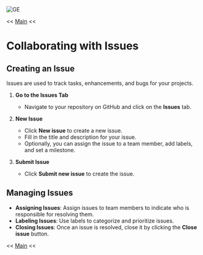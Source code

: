 ![GE](https://github.com/user-attachments/assets/f482941b-0b79-4c0a-84c4-20e88df6eef6)

<< [Main](./README.md)  <<

# Collaborating with Issues

## Creating an Issue
Issues are used to track tasks, enhancements, and bugs for your projects.

1. **Go to the Issues Tab**
   - Navigate to your repository on GitHub and click on the **Issues** tab.

2. **New Issue**
   - Click **New issue** to create a new issue.
   - Fill in the title and description for your issue.
   - Optionally, you can assign the issue to a team member, add labels, and set a milestone.

3. **Submit Issue**
   - Click **Submit new issue** to create the issue.

## Managing Issues
- **Assigning Issues**: Assign issues to team members to indicate who is responsible for resolving them.
- **Labeling Issues**: Use labels to categorize and prioritize issues.
- **Closing Issues**: Once an issue is resolved, close it by clicking the **Close issue** button.

<< [Main](./README.md)  <<
